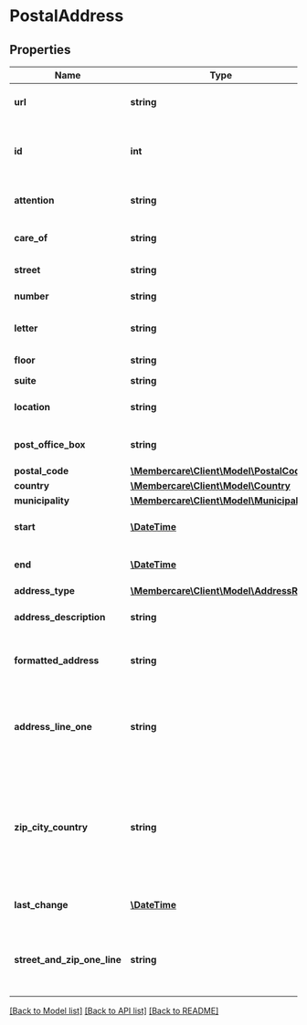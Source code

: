 # PostalAddress

## Properties
Name | Type | Description | Notes
------------ | ------------- | ------------- | -------------
**url** | **string** | The link to the current resource | [optional] 
**id** | **int** | The Identification Id of the postal address | [optional] 
**attention** | **string** | The Attention of the postal address | [optional] 
**care_of** | **string** | The CO on the postal address | [optional] 
**street** | **string** | The street of residence | [optional] 
**number** | **string** | The number on the street. | [optional] 
**letter** | **string** | The letter of the residence, if any | [optional] 
**floor** | **string** | the floor of a building | [optional] 
**suite** | **string** | The suite. | [optional] 
**location** | **string** | THe location of the postal address | [optional] 
**post_office_box** | **string** | THe number on the post office box | [optional] 
**postal_code** | [**\Membercare\Client\Model\PostalCode**](PostalCode.md) |  | [optional] 
**country** | [**\Membercare\Client\Model\Country**](Country.md) |  | [optional] 
**municipality** | [**\Membercare\Client\Model\Municipality**](Municipality.md) |  | [optional] 
**start** | [**\DateTime**](\DateTime.md) | The start date of the postal address | [optional] 
**end** | [**\DateTime**](\DateTime.md) | The end date of the postal address | [optional] 
**address_type** | [**\Membercare\Client\Model\AddressRule**](AddressRule.md) |  | [optional] 
**address_description** | **string** | A custom name for the address type | [optional] 
**formatted_address** | **string** | A formatted string of the address information | [optional] 
**address_line_one** | **string** | A one line string representation of the address without zip, city or country | [optional] 
**zip_city_country** | **string** | NB! THIS PROPERTY MIGHT BE SUBJECT TO CHANGE OR DELETION - A one line string representation of zip, city and country | [optional] 
**last_change** | [**\DateTime**](\DateTime.md) | When was the address last changed | [optional] 
**street_and_zip_one_line** | **string** | A one line string representation of the address without country | [optional] 

[[Back to Model list]](../../README.md#documentation-for-models) [[Back to API list]](../../README.md#documentation-for-api-endpoints) [[Back to README]](../../README.md)

